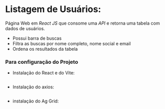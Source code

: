 # Listagem de Usuários:

Página Web em *React JS* que consome uma *API* e retorna uma tabela com dados de usuários. 
 - Possui barra de buscas
 - Filtra as buscas por nome completo, nome social e email
 - Ordena os resultados da tabela
 

### Para configuração do Projeto

- Instalação do React e do Vite:
``` 
```
 
- Instalação do axios:
``` 
```

- instalação do Ag Grid:
``` 
```


 
 
